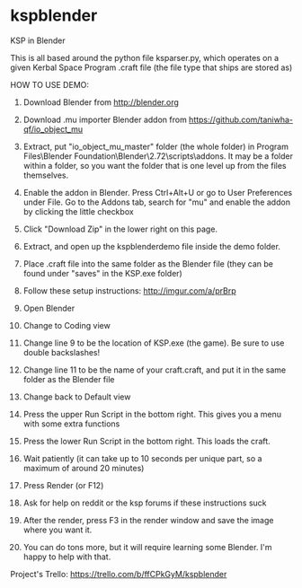kspblender
==========

KSP in Blender

This is all based around the python file ksparser.py, which operates on a given Kerbal Space Program .craft file
(the file type that ships are stored as)

HOW TO USE DEMO:

1. Download Blender from http://blender.org
2. Download .mu importer Blender addon from https://github.com/taniwha-qf/io_object_mu
3. Extract, put "io\_object\_mu\_master" folder (the whole folder) in Program Files\Blender Foundation\Blender\2.72\scripts\addons. It may be a folder within a folder, so you want the folder that is one level up from the files themselves.
4. Enable the addon in Blender. Press Ctrl+Alt+U or go to User Preferences under File. Go to the Addons tab, search for "mu" and enable the addon by clicking the little checkbox
5. Click "Download Zip" in the lower right on this page.
6. Extract, and open up the kspblenderdemo file inside the demo folder.
7. Place .craft file into the same folder as the Blender file (they can be found under "saves" in the KSP.exe folder)
8. Follow these setup instructions: http://imgur.com/a/prBrp

  9. Open Blender

  10. Change to Coding view

  11. Change line 9 to be the location of KSP.exe (the game). Be sure to use double backslashes!

  12. Change line 11 to be the name of your craft.craft, and put it in the same folder as the Blender file

  13. Change back to Default view

  14. Press the upper Run Script in the bottom right. This gives you a menu with some extra functions

  15. Press the lower Run Script in the bottom right. This loads the craft.

  16. Wait patiently (it can take up to 10 seconds per unique part, so a maximum of around 20 minutes)

  17. Press Render (or F12)

18. Ask for help on reddit or the ksp forums if these instructions suck
19. After the render, press F3 in the render window and save the image where you want it.
20. You can do tons more, but it will require learning some Blender. I'm happy to help with that.

Project's Trello: https://trello.com/b/ffCPkGyM/kspblender
